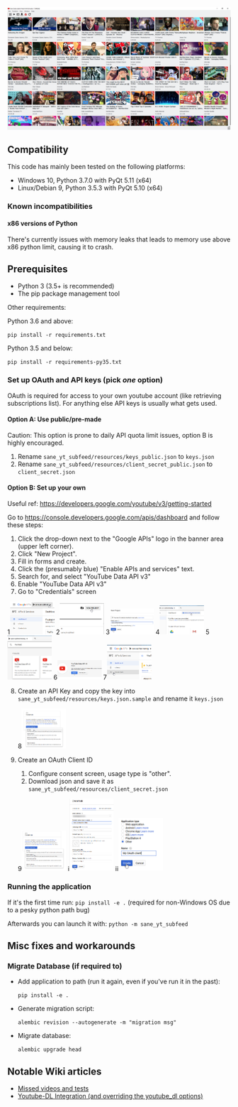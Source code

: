 <img src="https://github.com/BluABK/sane-subfeed/raw/master/docs/readme_assets/app_preview.png" alt="drawing" width="800px"/>

## Compatibility
This code has mainly been tested on the following platforms:
*   Windows 10, Python 3.7.0 with PyQt 5.11 (x64)
*   Linux/Debian 9, Python 3.5.3 with PyQt 5.10 (x64)

### Known incompatibilities
#### x86 versions of Python
There's currently issues with memory leaks that leads to memory use above x86 python limit, causing it to crash. 

## Prerequisites

*   Python 3 (3.5+ is recommended)
*   The pip package management tool

Other requirements:

Python 3.6 and above:

    pip install -r requirements.txt
    
Python 3.5 and below: 

    pip install -r requirements-py35.txt


### Set up OAuth and API keys (pick _one_ option)
OAuth is required for access to your own youtube account (like retrieving subscriptions list). 
For anything else API keys is usually what gets used.

#### Option A: Use public/pre-made
Caution: This option is prone to daily API quota limit issues, option B is highly encouraged.
1. Rename `sane_yt_subfeed/resources/keys_public.json` to `keys.json`
2. Rename `sane_yt_subfeed/resources/client_secret_public.json` to `client_secret.json`

#### Option B: Set up your own
Useful ref: https://developers.google.com/youtube/v3/getting-started

  Go to https://console.developers.google.com/apis/dashboard and follow these steps:
  1. Click the drop-down next to the "Google APIs" logo in the banner area (upper left corner).
  2. Click "New Project".
  3. Fill in forms and create.
  4. Click the (presumably blue) "Enable APIs and services" text.
  5. Search for, and select "YouTube Data API v3"
  6. Enable "YouTube Data API v3"
  7. Go to "Credentials" screen
  
  1<img src="https://github.com/BluABK/sane-subfeed/raw/master/docs/readme_assets/01_open_project_dialog.png" alt="drawing" width="100px"/> 2<img src="https://github.com/BluABK/sane-subfeed/raw/master/docs/readme_assets/02_create_new_project.png" alt="drawing" width="100px"/> 3<img src="https://github.com/BluABK/sane-subfeed/raw/master/docs/readme_assets/03_name_and_create_project.png" alt="drawing" width="100px"/> 4<img src="https://github.com/BluABK/sane-subfeed/raw/master/docs/readme_assets/04_enable_api.png" alt="drawing" width="100px"/> 5<img src="https://github.com/BluABK/sane-subfeed/raw/master/docs/readme_assets/05_select_youtube_data_v3_api.png" alt="drawing" width="100px"/> 6<img src="https://github.com/BluABK/sane-subfeed/raw/master/docs/readme_assets/06_enable_youtube_data_v3_api.png" alt="drawing" width="100px"/> 7<img src="https://github.com/BluABK/sane-subfeed/raw/master/docs/readme_assets/07_go_to_credentials_screen.png" alt="drawing" width="100px"/>
  
  
  8. Create an API Key and copy the key into `sane_yt_subfeed/resources/keys.json.sample` and rename it `keys.json`
     
     8<img src="https://github.com/BluABK/sane-subfeed/raw/master/docs/readme_assets/08_create_api_key.png" alt="drawing" width="100px"/>
     
  9. Create an OAuth Client ID
     1. Configure consent screen, usage type is "other".
     2. Download json and save it as `sane_yt_subfeed/resources/client_secret.json` 
     
     9<img src="https://github.com/BluABK/sane-subfeed/raw/master/docs/readme_assets/09a_create_oauth_client.png" alt="drawing" width="100px"/> i<img src="https://github.com/BluABK/sane-subfeed/raw/master/docs/readme_assets/09b_configure_oauth_consent.png" alt="drawing" width="100px"/> ii<img src="https://github.com/BluABK/sane-subfeed/raw/master/docs/readme_assets/09c_create_oauth_client.png" alt="drawing" width="100px"/>
     
### Running the application
If it's the first time run: `pip install -e .` (required for non-Windows OS due to a pesky python path bug) <br/>

Afterwards you can launch it with: `python -m sane_yt_subfeed`

## Misc fixes and workarounds

### Migrate Database (if required to)
*   Add application to path (run it again, even if you've run it in the past):
    ```
    pip install -e .
    ```
    
*   Generate migration script:
    ```
    alembic revision --autogenerate -m "migration msg"
    ```
    
*   Migrate database:
    ```
    alembic upgrade head
    ```

## Notable Wiki articles
*  [Missed videos and tests](https://github.com/BluABK/sane-subfeed/wiki/Missed-videos-(and-tests))
*  [Youtube-DL Integration (and overriding the youtube_dl options)](https://github.com/BluABK/sane-subfeed/wiki/YouTube-DL-integration)
